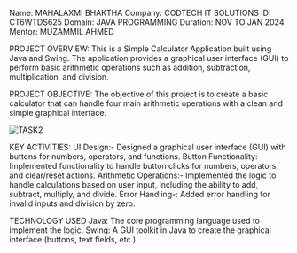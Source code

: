 Name: MAHALAXMI BHAKTHA
Company: CODTECH IT SOLUTIONS
ID: CT6WTDS625
Domain: JAVA PROGRAMMING
Duration: NOV TO JAN 2024
Mentor: MUZAMMIL AHMED


PROJECT OVERVIEW:
This is a Simple Calculator Application built using Java and Swing. The application provides a graphical user interface (GUI) to perform basic arithmetic operations such as addition, subtraction, multiplication, and division.

PROJECT OBJECTIVE:
The objective of this project is to create a basic calculator that can handle four main arithmetic operations with a clean and simple graphical interface.

![TASK2](https://github.com/user-attachments/assets/6b6c9039-0b43-4fab-b819-689d2238306b)



KEY ACTIVITIES:
UI Design:- Designed a graphical user interface (GUI) with buttons for numbers, operators, and functions.
Button Functionality:- Implemented functionality to handle button clicks for numbers, operators, and clear/reset actions.
Arithmetic Operations:- Implemented the logic to handle calculations based on user input, including the ability to add, subtract, multiply, and divide.
Error Handling-: Added error handling for invalid inputs and division by zero.

TECHNOLOGY USED
Java: The core programming language used to implement the logic.
Swing: A GUI toolkit in Java to create the graphical interface (buttons, text fields, etc.).
